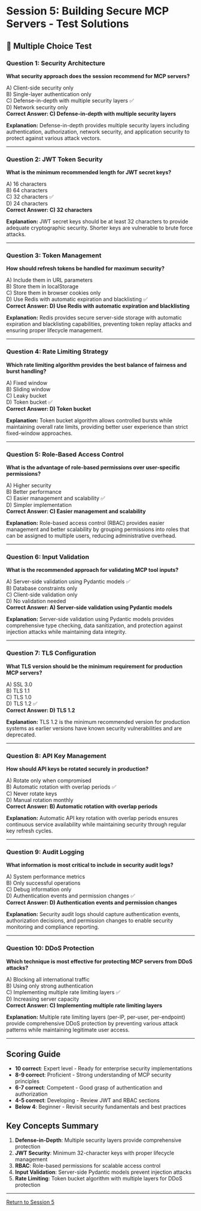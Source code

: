 # Session 5: Building Secure MCP Servers - Test Solutions

## 📝 Multiple Choice Test

### Question 1: Security Architecture
**What security approach does the session recommend for MCP servers?**

A) Client-side security only  
B) Single-layer authentication only  
C) Defense-in-depth with multiple security layers ✅  
D) Network security only  
**Correct Answer: C) Defense-in-depth with multiple security layers**

**Explanation:** Defense-in-depth provides multiple security layers including authentication, authorization, network security, and application security to protect against various attack vectors.

---

### Question 2: JWT Token Security
**What is the minimum recommended length for JWT secret keys?**

A) 16 characters  
B) 64 characters  
C) 32 characters ✅  
D) 24 characters  
**Correct Answer: C) 32 characters**

**Explanation:** JWT secret keys should be at least 32 characters to provide adequate cryptographic security. Shorter keys are vulnerable to brute force attacks.

---

### Question 3: Token Management
**How should refresh tokens be handled for maximum security?**

A) Include them in URL parameters  
B) Store them in localStorage  
C) Store them in browser cookies only  
D) Use Redis with automatic expiration and blacklisting ✅  
**Correct Answer: D) Use Redis with automatic expiration and blacklisting**

**Explanation:** Redis provides secure server-side storage with automatic expiration and blacklisting capabilities, preventing token replay attacks and ensuring proper lifecycle management.

---

### Question 4: Rate Limiting Strategy
**Which rate limiting algorithm provides the best balance of fairness and burst handling?**

A) Fixed window  
B) Sliding window  
C) Leaky bucket  
D) Token bucket ✅  
**Correct Answer: D) Token bucket**

**Explanation:** Token bucket algorithm allows controlled bursts while maintaining overall rate limits, providing better user experience than strict fixed-window approaches.

---

### Question 5: Role-Based Access Control
**What is the advantage of role-based permissions over user-specific permissions?**

A) Higher security  
B) Better performance  
C) Easier management and scalability ✅  
D) Simpler implementation  
**Correct Answer: C) Easier management and scalability**

**Explanation:** Role-based access control (RBAC) provides easier management and better scalability by grouping permissions into roles that can be assigned to multiple users, reducing administrative overhead.

---

### Question 6: Input Validation
**What is the recommended approach for validating MCP tool inputs?**

A) Server-side validation using Pydantic models ✅  
B) Database constraints only  
C) Client-side validation only  
D) No validation needed  
**Correct Answer: A) Server-side validation using Pydantic models**

**Explanation:** Server-side validation using Pydantic models provides comprehensive type checking, data sanitization, and protection against injection attacks while maintaining data integrity.

---

### Question 7: TLS Configuration
**What TLS version should be the minimum requirement for production MCP servers?**

A) SSL 3.0  
B) TLS 1.1  
C) TLS 1.0  
D) TLS 1.2 ✅  
**Correct Answer: D) TLS 1.2**

**Explanation:** TLS 1.2 is the minimum recommended version for production systems as earlier versions have known security vulnerabilities and are deprecated.

---

### Question 8: API Key Management
**How should API keys be rotated securely in production?**

A) Rotate only when compromised  
B) Automatic rotation with overlap periods ✅  
C) Never rotate keys  
D) Manual rotation monthly  
**Correct Answer: B) Automatic rotation with overlap periods**

**Explanation:** Automatic API key rotation with overlap periods ensures continuous service availability while maintaining security through regular key refresh cycles.

---

### Question 9: Audit Logging
**What information is most critical to include in security audit logs?**

A) System performance metrics  
B) Only successful operations  
C) Debug information only  
D) Authentication events and permission changes ✅  
**Correct Answer: D) Authentication events and permission changes**

**Explanation:** Security audit logs should capture authentication events, authorization decisions, and permission changes to enable security monitoring and compliance reporting.

---

### Question 10: DDoS Protection
**Which technique is most effective for protecting MCP servers from DDoS attacks?**

A) Blocking all international traffic  
B) Using only strong authentication  
C) Implementing multiple rate limiting layers ✅  
D) Increasing server capacity  
**Correct Answer: C) Implementing multiple rate limiting layers**

**Explanation:** Multiple rate limiting layers (per-IP, per-user, per-endpoint) provide comprehensive DDoS protection by preventing various attack patterns while maintaining legitimate user access.

---

## Scoring Guide

- **10 correct**: Expert level - Ready for enterprise security implementations  
- **8-9 correct**: Proficient - Strong understanding of MCP security principles  
- **6-7 correct**: Competent - Good grasp of authentication and authorization  
- **4-5 correct**: Developing - Review JWT and RBAC sections  
- **Below 4**: Beginner - Revisit security fundamentals and best practices  

## Key Concepts Summary

1. **Defense-in-Depth**: Multiple security layers provide comprehensive protection  
2. **JWT Security**: Minimum 32-character keys with proper lifecycle management  
3. **RBAC**: Role-based permissions for scalable access control  
4. **Input Validation**: Server-side Pydantic models prevent injection attacks  
5. **Rate Limiting**: Token bucket algorithm with multiple layers for DDoS protection  

---

[Return to Session 5](Session5_Secure_MCP_Server.md)